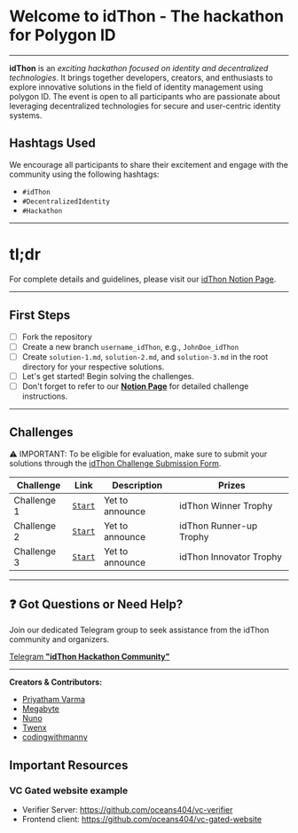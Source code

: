 # Welcome to idThon - The hackathon for Polygon ID

---


**idThon** is an _exciting hackathon focused on identity and decentralized technologies_. It brings together developers, creators, and enthusiasts to explore innovative solutions in the field of identity management using polygon ID. The event is open to all participants who are passionate about leveraging decentralized technologies for secure and user-centric identity systems.

## Hashtags Used

We encourage all participants to share their excitement and engage with the community using the following hashtags:

- `#idThon`
- `#DecentralizedIdentity`
- `#Hackathon`

---

# tl;dr

For complete details and guidelines, please visit our [idThon Notion Page]().

---

## First Steps

- [ ] Fork the repository
- [ ] Create a new branch `username_idThon`, e.g., `JohnDoe_idThon`
- [ ] Create `solution-1.md`, `solution-2.md`, and `solution-3.md` in the root directory for your respective solutions.
- [ ] Let's get started! Begin solving the challenges.
- [ ] Don't forget to refer to our [**Notion Page**]() for detailed challenge instructions.

---

## Challenges

⚠️ IMPORTANT: To be eligible for evaluation, make sure to submit your solutions through the [idThon Challenge Submission Form]().

| Challenge    | Link                                                                                        | Description                                                    | Prizes                  |
| ------------ | ------------------------------------------------------------------------------------------- | -------------------------------------------------------------- | ----------------------- |
| Challenge 1  | [`Start`](https://github.com/Polygon-Advocates/idThon/blob/main/challenge-1.md)         | Yet to announce                      | idThon Winner Trophy     |
| Challenge 2  | [`Start`](https://github.com/Polygon-Advocates/idThon/blob/main/challenge-2.md)         | Yet to announce    | idThon Runner-up Trophy  |
| Challenge 3  | [`Start`](https://github.com/Polygon-Advocates/idThon/blob/main/challenge-3.md)         | Yet to announce            | idThon Innovator Trophy |


---

## ❓ Got Questions or Need Help?

Join our dedicated Telegram group to seek assistance from the idThon community and organizers.

[Telegram **"idThon Hackathon Community"**]() 

---

**Creators & Contributors:**

- [Priyatham Varma](https://twitter.com/Mister_V_Varma)
- [Megabyte](https://twitter.com/megabyte0x)
- [Nuno](https://twitter.com/nunomiguelcg)
- [Twenx](https://twitter.com/Twenx_)
- [codingwithmanny](https://twitter.com/codingwithmanny)

## Important Resources 
### VC Gated website example

- Verifier Server: https://github.com/oceans404/vc-verifier
- Frontend client: https://github.com/oceans404/vc-gated-website
